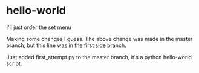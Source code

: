 # hello-world
I'll just order the set menu

Making some changes I guess.
The above change was made in the master branch, but this line was in the first side branch.

Just added first_attempt.py to the master branch, it's a python hello-world script.
